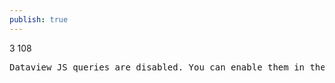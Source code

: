 ```yaml
---
publish: true
---
```


3
108
<pre class="dataview dataview-error">Dataview JS queries are disabled. You can enable them in the Dataview settings.</pre>
